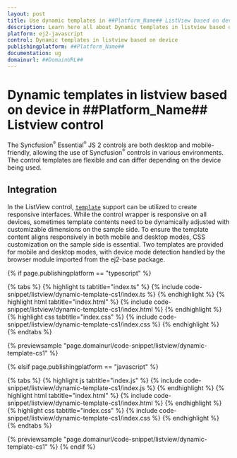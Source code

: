 ```yaml
---
layout: post
title: Use dynamic templates in ##Platform_Name## ListView based on device | Syncfusion
description: Learn here all about Dynamic templates in listview based on device in Syncfusion ##Platform_Name## Listview control of Syncfusion Essential JS 2 and more.
platform: ej2-javascript
control: Dynamic templates in listview based on device
publishingplatform: ##Platform_Name##
documentation: ug
domainurl: ##DomainURL##
---
```


# Dynamic templates in listview based on device in ##Platform_Name## Listview control

The Syncfusion<sup style="font-size:70%">&reg;</sup> Essential<sup style="font-size:70%">&reg;</sup> JS 2 controls are both desktop and mobile-friendly, allowing the use of Syncfusion<sup style="font-size:70%">&reg;</sup> controls in various environments. The control templates are flexible and can differ depending on the device being used.

## Integration

In the ListView control, [`template`](../../api/list-view/#template) support can be utilized to create responsive interfaces. While the control wrapper is responsive on all devices, sometimes template contents need to be dynamically adjusted with customizable dimensions on the sample side. To ensure the template content aligns responsively in both mobile and desktop modes, CSS customization on the sample side is essential. Two templates are provided for mobile and desktop modes, with device mode detection handled by the browser module imported from the ej2-base package.

{% if page.publishingplatform == "typescript" %}

 {% tabs %}
{% highlight ts tabtitle="index.ts" %}
{% include code-snippet/listview/dynamic-template-cs1/index.ts %}
{% endhighlight %}
{% highlight html tabtitle="index.html" %}
{% include code-snippet/listview/dynamic-template-cs1/index.html %}
{% endhighlight %}
{% highlight css tabtitle="index.css" %}
{% include code-snippet/listview/dynamic-template-cs1/index.css %}
{% endhighlight %}
{% endtabs %}

{% previewsample "page.domainurl/code-snippet/listview/dynamic-template-cs1" %}

{% elsif page.publishingplatform == "javascript" %}

{% tabs %}
{% highlight js tabtitle="index.js" %}
{% include code-snippet/listview/dynamic-template-cs1/index.js %}
{% endhighlight %}
{% highlight html tabtitle="index.html" %}
{% include code-snippet/listview/dynamic-template-cs1/index.html %}
{% endhighlight %}
{% highlight css tabtitle="index.css" %}
{% include code-snippet/listview/dynamic-template-cs1/index.css %}
{% endhighlight %}
{% endtabs %}

{% previewsample "page.domainurl/code-snippet/listview/dynamic-template-cs1" %}
{% endif %}